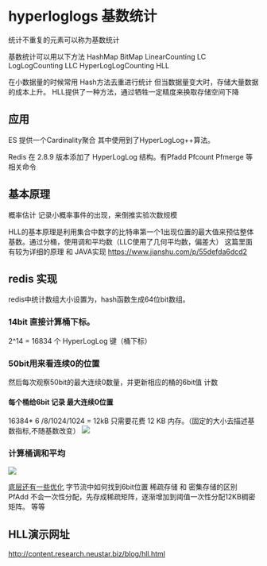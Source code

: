 # hyperloglogs 基数统计

统计不重复的元素可以称为基数统计

基数统计可以用以下方法
HashMap
BitMap
LinearCounting LC
LogLogCounting LLC
HyperLogLogCounting HLL

在小数据量的时候常用 Hash方法去重进行统计
但当数据量变大时，存储大量数据的成本上升。
HLL提供了一种方法，通过牺牲一定精度来换取存储空间下降

## 应用

ES 提供一个Cardinality聚合 其中使用到了HyperLogLog++算法。

Redis 在 2.8.9 版本添加了 HyperLogLog 结构。有Pfadd Pfcount Pfmerge 等相关命令

## 基本原理
概率估计
记录小概率事件的出现，来倒推实验次数规模

HLL的基本原理是利用集合中数字的比特串第一个1出现位置的最大值来预估整体基数。通过分桶，使用调和平均数（LLC使用了几何平均数，偏差大）
这篇里面有较为详细的原理 和 JAVA实现
https://www.jianshu.com/p/55defda6dcd2

## redis 实现
redis中统计数组大小设置为，hash函数生成64位bit数组。
### 14bit 直接计算桶下标。
2^14 = 16834 个 HyperLogLog 键（桶下标）
### 50bit用来看连续0的位置
然后每次观察50bit的最大连续0数量，并更新相应的桶的6bit值 计数

#### 每个桶给6bit 记录  最大连续0位置
16384* 6 /8/1024/1024 = 12kB
只需要花费 12 KB 内存。（固定的大小去描述基数指标,不随基数改变）
![](http://zpengg.oss-cn-shenzhen.aliyuncs.com/img/1cadb29d72019597e05eed1053de31e3.png)

### 计算桶调和平均
![](http://zpengg.oss-cn-shenzhen.aliyuncs.com/img/a9f7461e1dc9a52667ba0c1582c65f4c.png)

[底层还有一些优化]( https://mp.weixin.qq.com/s/dyXGKfpzd4MP9JrSYTZC6Q?utm_medium=hao.caibaojian.com&utm_source=hao.caibaojian.com) 
字节流中如何找到6bit位置
稀疏存储 和 密集存储的区别 
PfAdd 不会一次性分配，先存成稀疏矩阵，逐渐增加到阈值一次性分配12KB稠密矩阵。 
等等

## HLL演示网址
http://content.research.neustar.biz/blog/hll.html 